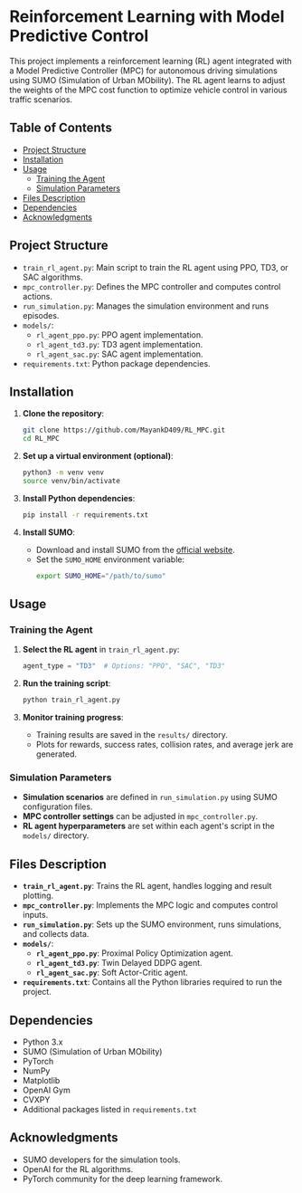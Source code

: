 # Reinforcement Learning with Model Predictive Control

This project implements a reinforcement learning (RL) agent integrated with a Model Predictive Controller (MPC) for autonomous driving simulations using SUMO (Simulation of Urban MObility). The RL agent learns to adjust the weights of the MPC cost function to optimize vehicle control in various traffic scenarios.

## Table of Contents

- [Project Structure](#project-structure)
- [Installation](#installation)
- [Usage](#usage)
    - [Training the Agent](#training-the-agent)
    - [Simulation Parameters](#simulation-parameters)
- [Files Description](#files-description)
- [Dependencies](#dependencies)
- [Acknowledgments](#acknowledgments)

## Project Structure

- `train_rl_agent.py`: Main script to train the RL agent using PPO, TD3, or SAC algorithms.
- `mpc_controller.py`: Defines the MPC controller and computes control actions.
- `run_simulation.py`: Manages the simulation environment and runs episodes.
- `models/`:
    - `rl_agent_ppo.py`: PPO agent implementation.
    - `rl_agent_td3.py`: TD3 agent implementation.
    - `rl_agent_sac.py`: SAC agent implementation.
- `requirements.txt`: Python package dependencies.

## Installation

1. **Clone the repository**:
     ```bash
     git clone https://github.com/MayankD409/RL_MPC.git
     cd RL_MPC
     ```

2. **Set up a virtual environment (optional)**:
     ```bash
     python3 -m venv venv
     source venv/bin/activate
     ```

3. **Install Python dependencies**:
     ```bash
     pip install -r requirements.txt
     ```

4. **Install SUMO**:
     - Download and install SUMO from the [official website](https://www.eclipse.org/sumo/).
     - Set the `SUMO_HOME` environment variable:
         ```bash
         export SUMO_HOME="/path/to/sumo"
         ```

## Usage

### Training the Agent

1. **Select the RL agent** in `train_rl_agent.py`:
     ```python
     agent_type = "TD3"  # Options: "PPO", "SAC", "TD3"
     ```

2. **Run the training script**:
     ```bash
     python train_rl_agent.py
     ```

3. **Monitor training progress**:
     - Training results are saved in the `results/` directory.
     - Plots for rewards, success rates, collision rates, and average jerk are generated.

### Simulation Parameters

- **Simulation scenarios** are defined in `run_simulation.py` using SUMO configuration files.
- **MPC controller settings** can be adjusted in `mpc_controller.py`.
- **RL agent hyperparameters** are set within each agent's script in the `models/` directory.

## Files Description

- **`train_rl_agent.py`**: Trains the RL agent, handles logging and result plotting.
- **`mpc_controller.py`**: Implements the MPC logic and computes control inputs.
- **`run_simulation.py`**: Sets up the SUMO environment, runs simulations, and collects data.
- **`models/`**:
    - **`rl_agent_ppo.py`**: Proximal Policy Optimization agent.
    - **`rl_agent_td3.py`**: Twin Delayed DDPG agent.
    - **`rl_agent_sac.py`**: Soft Actor-Critic agent.
- **`requirements.txt`**: Contains all the Python libraries required to run the project.

## Dependencies

- Python 3.x
- SUMO (Simulation of Urban MObility)
- PyTorch
- NumPy
- Matplotlib
- OpenAI Gym
- CVXPY
- Additional packages listed in `requirements.txt`

## Acknowledgments

- SUMO developers for the simulation tools.
- OpenAI for the RL algorithms.
- PyTorch community for the deep learning framework.

